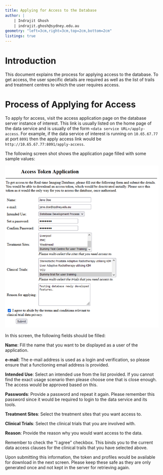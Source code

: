 ```yaml
---
title: Applying for Access to the Database
author: |
    | Indrajit Ghosh
    | indrajit.ghosh@sydney.edu.au
geometry: "left=3cm,right=3cm,top=2cm,bottom=2cm"
listings: true
---
```


# Introduction 
This document explains the process for applying access to the database. To get access, the user specific details are required as well as the list of trails and treatment centres to which the user requires access.

# Process of Applying for Access

To apply for access, visit the access application page on the database server instance of interest. This link is usually listed on the home page of the data service and is usually of the form `<data service URL>/apply-access`. For example, if the data service of interest is running on `10.65.67.77` at port `8091` then the apply access link would be `http://10.65.67.77:8091/apply-access`.

The following screen shot shows the application page filled with some sample values: 

![Applying for Access](../docsrc/images/apply_access_token.png)

In this screen, the following fields should be filled:

__Name__: Fill the name that you want to be displayed as a user of the application.

__e-mail__: The e-mail address is used as a login and verification, so please ensure that a functioning email address is provided.

__Intended Use__: Select an intended use from the list provided. If you cannot find the exact usage scenario then please choose one that is close enough. The access would be approved based on this.

__Passwords__: Provide a password and repeat it again. Please remember this password since it would be required to login to the data service and its tools.

__Treatment Sites__: Select the treatment sites that you want access to.

__Clinical Trials__: Select the clinical trials that you are involved with.

__Reason__: Provide the reason why you would want access to the data.

Remember to check the "I agree" checkbox. This binds you to the current data access clauses for the clinical trails that you have selected above.

Upon submitting this information, the token and profiles would be available for download in the next screen. Please keep these safe as they are only generated once and not kept in the server for retrieving again.
